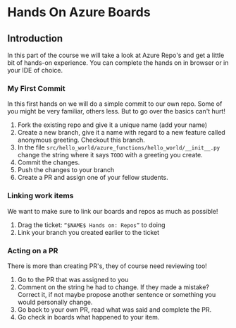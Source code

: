 # Hands On Azure Boards

## Introduction 
In this part of the course we will take a look at Azure Repo's and get a little bit of 
hands-on experience. You can complete the hands on in browser or in your IDE of choice.


### My First Commit
In this first hands on we will do a simple commit to our own repo.
Some of you might be very familiar, others less. But to go over the
basics can't hurt!

1. Fork the existing repo and give it a unique name (add your name)
2. Create a new branch, give it a name with regard to a new feature called anonymous greeting.
Checkout this branch.
3. In the file `src/hello_world/azure_functions/hello_world/__init__.py` change the string where it says `TODO` with a greeting you create.
4. Commit the changes.
5. Push the changes to your branch
6. Create a PR and assign one of your fellow students.

### Linking work items
We want to make sure to link our boards and repos as much as possible! 

1. Drag the ticket: `“$NAME$ Hands on: Repos”` to doing
2. Link your branch you created earlier to the ticket


### Acting on a PR
There is more than creating PR's, they of course need reviewing too!

1. Go to the PR that was assigned to you
2. Comment on the string he had to change. If they made a mistake? Correct it, if not maybe propose another sentence or something you would personally change.
3. Go back to your own PR, read what was said and complete the PR.
4. Go check in boards what happened to your item.













